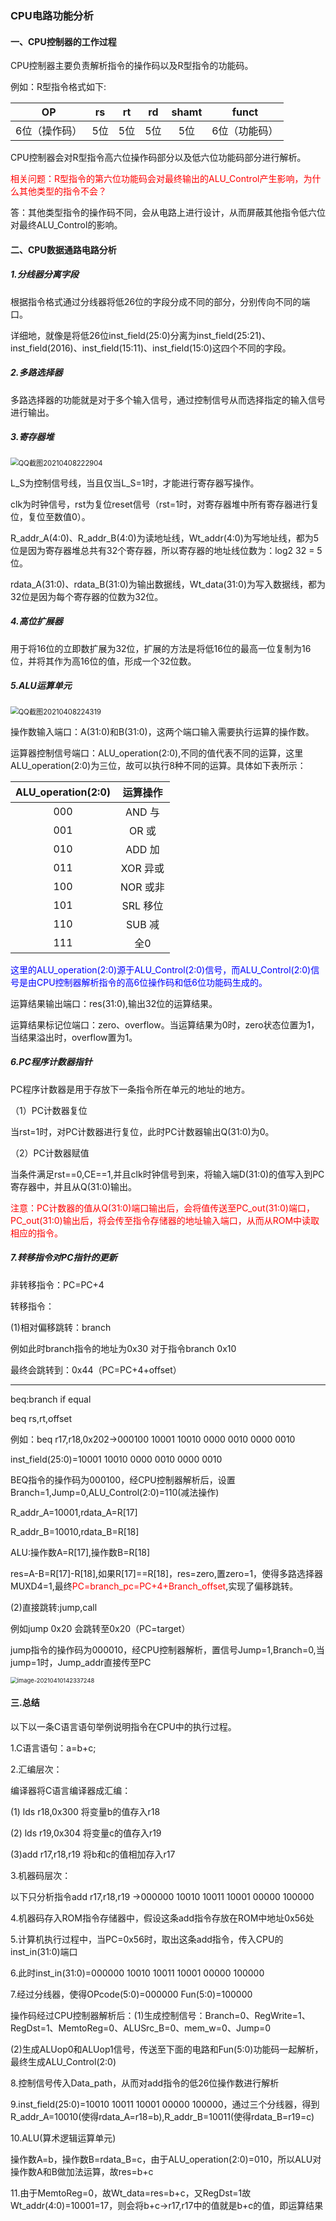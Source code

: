 ### CPU电路功能分析

#### 一、CPU控制器的工作过程

CPU控制器主要负责解析指令的操作码以及R型指令的功能码。

例如：R型指令格式如下:

|      OP       |  rs  |  rt  |  rd  | shamt |     funct     |
| :-----------: | :--: | :--: | :--: | :---: | :-----------: |
| 6位（操作码） | 5位  | 5位  | 5位  |  5位  | 6位（功能码） |

CPU控制器会对R型指令高六位操作码部分以及低六位功能码部分进行解析。

<font color="red">相关问题：R型指令的第六位功能码会对最终输出的ALU_Control产生影响，为什么其他类型的指令不会？</font>

答：其他类型指令的操作码不同，会从电路上进行设计，从而屏蔽其他指令低六位对最终ALU_Control的影响。

#### 二、CPU数据通路电路分析

##### 1.分线器分离字段

根据指令格式通过分线器将低26位的字段分成不同的部分，分别传向不同的端口。

详细地，就像是将低26位inst_field(25:0)分离为inst_field(25:21)、inst_field(2016)、inst_field(15:11)、inst_field(15:0)这四个不同的字段。

##### 2.多路选择器

多路选择器的功能就是对于多个输入信号，通过控制信号从而选择指定的输入信号进行输出。

##### 3.寄存器堆

<img src="../img/CPU电路功能分析/QQ截图20210408222904.png" alt="QQ截图20210408222904" style="zoom: 80%;" />

L_S为控制信号线，当且仅当L_S=1时，才能进行寄存器写操作。

clk为时钟信号，rst为复位reset信号（rst=1时，对寄存器堆中所有寄存器进行复位，复位至数值0）。

R_addr_A(4:0)、R_addr_B(4:0)为读地址线，Wt_addr(4:0)为写地址线，都为5位是因为寄存器堆总共有32个寄存器，所以寄存器的地址线位数为：log2 32 = 5位。

rdata_A(31:0)、rdata_B(31:0)为输出数据线，Wt_data(31:0)为写入数据线，都为32位是因为每个寄存器的位数为32位。

##### 4.高位扩展器

用于将16位的立即数扩展为32位，扩展的方法是将低16位的最高一位复制为16位，并将其作为高16位的值，形成一个32位数。

##### 5.ALU运算单元

<img src="../img/CPU电路功能分析/QQ截图20210408224319.png" alt="QQ截图20210408224319" style="zoom:80%;" />

操作数输入端口：A(31:0)和B(31:0)，这两个端口输入需要执行运算的操作数。

运算器控制信号端口：ALU_operation(2:0),不同的值代表不同的运算，这里ALU_operation(2:0)为三位，故可以执行8种不同的运算。具体如下表所示：

| ALU_operation(2:0) | 运算操作 |
| :----------------: | :------: |
|        000         |  AND 与  |
|        001         |  OR 或   |
|        010         |  ADD 加  |
|        011         | XOR 异或 |
|        100         | NOR 或非 |
|        101         | SRL 移位 |
|        110         |  SUB 减  |
|        111         |   全0    |

<font color='blue'>这里的ALU_operation(2:0)源于ALU_Control(2:0)信号，而ALU_Control(2:0)信号是由CPU控制器解析指令的高6位操作码和低6位功能码生成的。</font>

运算结果输出端口：res(31:0),输出32位的运算结果。

运算结果标记位端口：zero、overflow。当运算结果为0时，zero状态位置为1，当结果溢出时，overflow置为1。

##### 6.PC程序计数器指针

PC程序计数器是用于存放下一条指令所在单元的地址的地方。

（1）PC计数器复位

当rst=1时，对PC计数器进行复位，此时PC计数器输出Q(31:0)为0。

（2）PC计数器赋值

当条件满足rst\==0,CE==1,并且clk时钟信号到来，将输入端D(31:0)的值写入到PC寄存器中，并且从Q(31:0)输出。

<font color='red'>注意：PC计数器的值从Q(31:0)端口输出后，会将值传送至PC_out(31:0)端口，PC_out(31:0)输出后，将会传至指令存储器的地址输入端口，从而从ROM中读取相应的指令。</font>

##### 7.转移指令对PC指针的更新

非转移指令：PC=PC+4

转移指令：

(1)相对偏移跳转：branch

例如此时branch指令的地址为0x30 对于指令branch 0x10

最终会跳转到：0x44（PC=PC+4+offset）

------

beq:branch if equal

beq rs,rt,offset

例如：beq r17,r18,0x202→000100 10001 10010 0000 0010 0000 0010

inst_field(25:0)=10001 10010 0000 0010 0000 0010

BEQ指令的操作码为000100，经CPU控制器解析后，设置Branch=1,Jump=0,ALU_Control(2:0)=110(减法操作)

R_addr_A=10001,rdata_A=R[17]

R_addr_B=10010,rdata_B=R[18]

ALU:操作数A=R[17],操作数B=R[18]

res=A-B=R[17]-R[18],如果R[17]==R[18]，res=zero,置zero=1，使得多路选择器MUXD4=1,最终<font color='red'>PC=branch_pc=PC+4+Branch_offset</font>,实现了偏移跳转。

(2)直接跳转:jump,call

例如jump 0x20 会跳转至0x20（PC=target）

jump指令的操作码为000010，经CPU控制器解析，置信号Jump=1,Branch=0,当jump=1时，Jump_addr直接传至PC

<img src="../img/CPU电路功能分析/image-20210410142337248.png" alt="image-20210410142337248" style="zoom: 67%;" />



#### 三.总结

以下以一条C语言语句举例说明指令在CPU中的执行过程。

1.C语言语句：a=b+c;

2.汇编层次：

编译器将C语言编译器成汇编：

(1) lds r18,0x300    将变量b的值存入r18

(2) lds r19,0x304    将变量c的值存入r19

(3)add r17,r18,r19  将b和c的值相加存入r17

3.机器码层次：

以下只分析指令add r17,r18,r19 →000000 10010 10011 10001 00000 100000

4.机器码存入ROM指令存储器中，假设这条add指令存放在ROM中地址0x56处

5.计算机执行过程中，当PC=0x56时，取出这条add指令，传入CPU的inst_in(31:0)端口

6.此时inst_in(31:0)=000000 10010 10011 10001 00000 100000

7.经过分线器，使得OPcode(5:0)=000000 Fun(5:0)=100000

操作码经过CPU控制器解析后：(1)生成控制信号：Branch=0、RegWrite=1、RegDst=1、MemtoReg=0、ALUSrc_B=0、mem_w=0、Jump=0

(2)生成ALUop0和ALUop1信号，传送至下面的电路和Fun(5:0)功能码一起解析，最终生成ALU_Control(2:0)

8.控制信号传入Data_path，从而对add指令的低26位操作数进行解析

9.inst_field(25:0)=10010 10011 10001 00000 100000，通过三个分线器，得到R_addr_A=10010(使得rdata_A=r18=b),R_addr_B=10011(使得rdata_B=r19=c)

10.ALU(算术逻辑运算单元)

操作数A=b，操作数B=rdata_B=c，由于ALU_operation(2:0)=010，所以ALU对操作数A和B做加法运算，故res=b+c

11.由于MemtoReg=0，故Wt_data=res=b+c，又RegDst=1故Wt_addr(4:0)=10001=17，则会将b+c→r17,r17中的值就是b+c的值，即运算结果